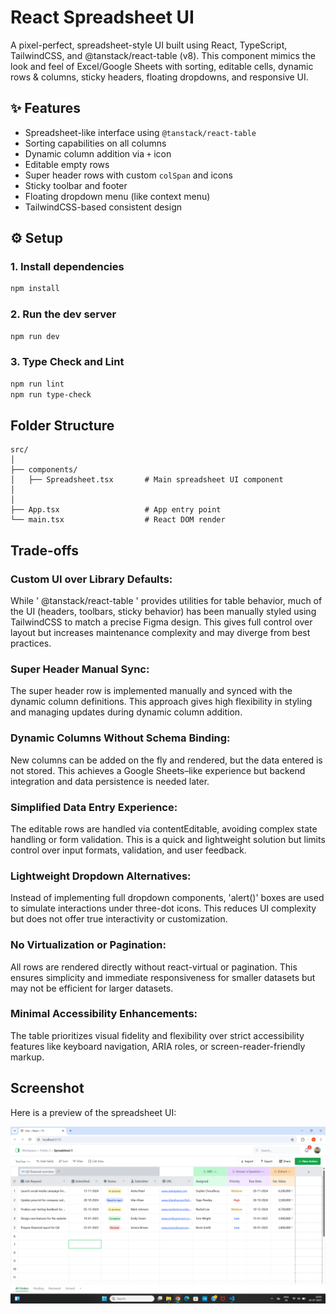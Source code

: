 # React Spreadsheet UI

A pixel-perfect, spreadsheet-style UI built using React, TypeScript, TailwindCSS, and @tanstack/react-table (v8). This component mimics the look and feel of Excel/Google Sheets with sorting, editable cells, dynamic rows & columns, sticky headers, floating dropdowns, and responsive UI.

## ✨ Features

- Spreadsheet-like interface using `@tanstack/react-table`
- Sorting capabilities on all columns
- Dynamic column addition via `+` icon
- Editable empty rows
- Super header rows with custom `colSpan` and icons
- Sticky toolbar and footer
- Floating dropdown menu (like context menu)
- TailwindCSS-based consistent design

## ⚙️ Setup

### 1. Install dependencies

```bash
npm install
```

### 2. Run the dev server

```bash
npm run dev
```

### 3. Type Check and Lint

```bash
npm run lint
npm run type-check
```

## Folder Structure

```plain text
src/
│
├── components/
│   ├── Spreadsheet.tsx       # Main spreadsheet UI component
│
│
├── App.tsx                   # App entry point
└── main.tsx                  # React DOM render
```

## Trade-offs

### Custom UI over Library Defaults:
While ' @tanstack/react-table ' provides utilities for table behavior, much of the UI (headers, toolbars, sticky behavior) has been manually styled using TailwindCSS to match a precise Figma design. This gives full control over layout but increases maintenance complexity and may diverge from best practices.

### Super Header Manual Sync:
The super header row is implemented manually and synced with the dynamic column definitions. This approach gives high flexibility in styling and managing updates during dynamic column addition.

### Dynamic Columns Without Schema Binding:
New columns can be added on the fly and rendered, but the data entered is not stored. This achieves a Google Sheets–like experience but backend integration and data persistence is needed later.

### Simplified Data Entry Experience:
The editable rows are handled via contentEditable, avoiding complex state handling or form validation. This is a quick and lightweight solution but limits control over input formats, validation, and user feedback.

### Lightweight Dropdown Alternatives:
Instead of implementing full dropdown components, 'alert()' boxes are used to simulate interactions under three-dot icons. This reduces UI complexity but does not offer true interactivity or customization.

### No Virtualization or Pagination:
All rows are rendered directly without react-virtual or pagination. This ensures simplicity and immediate responsiveness for smaller datasets but may not be efficient for larger datasets.

### Minimal Accessibility Enhancements:
The table prioritizes visual fidelity and flexibility over strict accessibility features like keyboard navigation, ARIA roles, or screen-reader-friendly markup.

## Screenshot

Here is a preview of the spreadsheet UI:

![Spreadsheet Screenshot](./Screenshot_spreadsheet.png)
